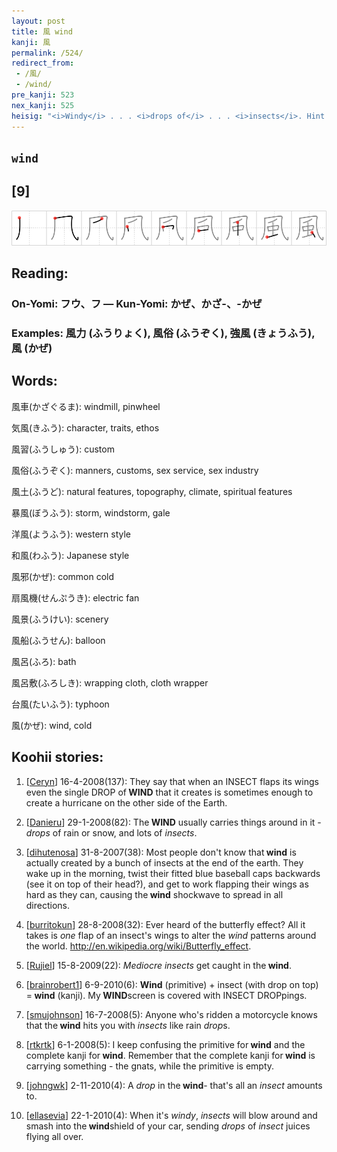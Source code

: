 ```yaml
---
layout: post
title: 風 wind
kanji: 風
permalink: /524/
redirect_from:
 - /風/
 - /wind/
pre_kanji: 523
nex_kanji: 525
heisig: "<i>Windy</i> . . . <i>drops of</i> . . . <i>insects</i>. Hint: think of the last two primitives as representing a swarm of <i>gnats</i>, those tiny <i>drops of</i> pesky <i>insects</i>."
---
```


## `wind`

## [9]

<div class="stroke"><img src="../images/E9A2A8.png" /></div>

## Reading:

### On-Yomi: フウ、フ &mdash; Kun-Yomi: かぜ、かざ-、-かぜ

### Examples: 風力 (ふうりょく), 風俗 (ふうぞく), 強風 (きょうふう), 風 (かぜ)

## Words:

風車(かざぐるま): windmill, pinwheel

気風(きふう): character, traits, ethos

風習(ふうしゅう): custom

風俗(ふうぞく): manners, customs, sex service, sex industry

風土(ふうど): natural features, topography, climate, spiritual features

暴風(ぼうふう): storm, windstorm, gale

洋風(ようふう): western style

和風(わふう): Japanese style

風邪(かぜ): common cold

扇風機(せんぷうき): electric fan

風景(ふうけい): scenery

風船(ふうせん): balloon

風呂(ふろ): bath

風呂敷(ふろしき): wrapping cloth, cloth wrapper

台風(たいふう): typhoon

風(かぜ): wind, cold

## Koohii stories:

1) [<a href="http://kanji.koohii.com/profile/Ceryn">Ceryn</a>] 16-4-2008(137): They say that when an INSECT flaps its wings even the single DROP of<strong> WIND</strong> that it creates is sometimes enough to create a hurricane on the other side of the Earth. 

2) [<a href="http://kanji.koohii.com/profile/Danieru">Danieru</a>] 29-1-2008(82): The<strong> WIND</strong> usually carries things around in it - <em>drops</em> of rain or snow, and lots of <em>insects</em>. 

3) [<a href="http://kanji.koohii.com/profile/dihutenosa">dihutenosa</a>] 31-8-2007(38): Most people don&#039;t know that<strong> wind</strong> is actually created by a bunch of insects at the end of the earth. They wake up in the morning, twist their fitted blue baseball caps backwards (see it on top of their head?), and get to work flapping their wings as hard as they can, causing the<strong> wind</strong> shockwave to spread in all directions. 

4) [<a href="http://kanji.koohii.com/profile/burritokun">burritokun</a>] 28-8-2008(32): Ever heard of the butterfly effect? All it takes is <em>one</em> flap of an insect&#039;s wings to alter the <em>wind</em> patterns around the world. <a href="http://en.wikipedia.org/wiki/Butterfly_effect">http://en.wikipedia.org/wiki/Butterfly_effect</a>. 

5) [<a href="http://kanji.koohii.com/profile/Rujiel">Rujiel</a>] 15-8-2009(22): <em>Mediocre insects</em> get caught in the<strong> wind</strong>. 

6) [<a href="http://kanji.koohii.com/profile/brainrobert1">brainrobert1</a>] 6-9-2010(6): <strong>Wind</strong> (primitive) + insect (with drop on top) =<strong> wind</strong> (kanji). My<strong> WIND</strong>screen is covered with INSECT DROPpings. 

7) [<a href="http://kanji.koohii.com/profile/smujohnson">smujohnson</a>] 16-7-2008(5): Anyone who&#039;s ridden a motorcycle knows that the<strong> wind</strong> hits you with <em>insects</em> like rain <em>drop</em>s. 

8) [<a href="http://kanji.koohii.com/profile/rtkrtk">rtkrtk</a>] 6-1-2008(5): I keep confusing the primitive for<strong> wind</strong> and the complete kanji for<strong> wind</strong>. Remember that the complete kanji for<strong> wind</strong> is carrying something - the gnats, while the primitive is empty. 

9) [<a href="http://kanji.koohii.com/profile/johngwk">johngwk</a>] 2-11-2010(4): A <em>drop</em> in the<strong> wind</strong>- that&#039;s all an <em>insect</em> amounts to. 

10) [<a href="http://kanji.koohii.com/profile/ellasevia">ellasevia</a>] 22-1-2010(4): When it&#039;s <em>windy</em>, <em>insects</em> will blow around and smash into the<strong> wind</strong>shield of your car, sending <em>drops</em> of <em>insect</em> juices flying all over. 
